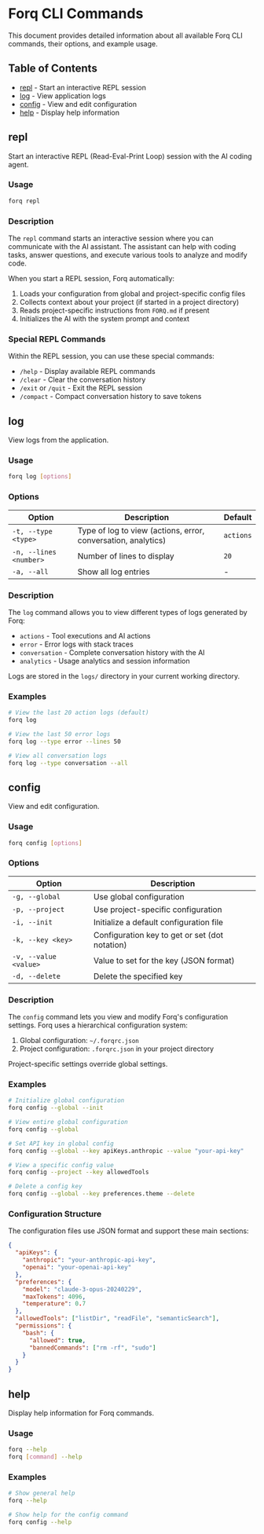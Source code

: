 # Forq CLI Commands

This document provides detailed information about all available Forq CLI commands, their options, and example usage.

## Table of Contents

- [repl](#repl) - Start an interactive REPL session
- [log](#log) - View application logs
- [config](#config) - View and edit configuration
- [help](#help) - Display help information

## repl

Start an interactive REPL (Read-Eval-Print Loop) session with the AI coding agent.

### Usage

```bash
forq repl
```

### Description

The `repl` command starts an interactive session where you can communicate with the AI assistant. The assistant can help with coding tasks, answer questions, and execute various tools to analyze and modify code.

When you start a REPL session, Forq automatically:

1. Loads your configuration from global and project-specific config files
2. Collects context about your project (if started in a project directory)
3. Reads project-specific instructions from `FORQ.md` if present
4. Initializes the AI with the system prompt and context

### Special REPL Commands

Within the REPL session, you can use these special commands:

- `/help` - Display available REPL commands
- `/clear` - Clear the conversation history
- `/exit` or `/quit` - Exit the REPL session
- `/compact` - Compact conversation history to save tokens

## log

View logs from the application.

### Usage

```bash
forq log [options]
```

### Options

| Option                 | Description                                                   | Default   |
| ---------------------- | ------------------------------------------------------------- | --------- |
| `-t, --type <type>`    | Type of log to view (actions, error, conversation, analytics) | `actions` |
| `-n, --lines <number>` | Number of lines to display                                    | `20`      |
| `-a, --all`            | Show all log entries                                          | -         |

### Description

The `log` command allows you to view different types of logs generated by Forq:

- `actions` - Tool executions and AI actions
- `error` - Error logs with stack traces
- `conversation` - Complete conversation history with the AI
- `analytics` - Usage analytics and session information

Logs are stored in the `logs/` directory in your current working directory.

### Examples

```bash
# View the last 20 action logs (default)
forq log

# View the last 50 error logs
forq log --type error --lines 50

# View all conversation logs
forq log --type conversation --all
```

## config

View and edit configuration.

### Usage

```bash
forq config [options]
```

### Options

| Option                | Description                                    |
| --------------------- | ---------------------------------------------- |
| `-g, --global`        | Use global configuration                       |
| `-p, --project`       | Use project-specific configuration             |
| `-i, --init`          | Initialize a default configuration file        |
| `-k, --key <key>`     | Configuration key to get or set (dot notation) |
| `-v, --value <value>` | Value to set for the key (JSON format)         |
| `-d, --delete`        | Delete the specified key                       |

### Description

The `config` command lets you view and modify Forq's configuration settings. Forq uses a hierarchical configuration system:

1. Global configuration: `~/.forqrc.json`
2. Project configuration: `.forqrc.json` in your project directory

Project-specific settings override global settings.

### Examples

```bash
# Initialize global configuration
forq config --global --init

# View entire global configuration
forq config --global

# Set API key in global config
forq config --global --key apiKeys.anthropic --value "your-api-key"

# View a specific config value
forq config --project --key allowedTools

# Delete a config key
forq config --global --key preferences.theme --delete
```

### Configuration Structure

The configuration files use JSON format and support these main sections:

```json
{
  "apiKeys": {
    "anthropic": "your-anthropic-api-key",
    "openai": "your-openai-api-key"
  },
  "preferences": {
    "model": "claude-3-opus-20240229",
    "maxTokens": 4096,
    "temperature": 0.7
  },
  "allowedTools": ["listDir", "readFile", "semanticSearch"],
  "permissions": {
    "bash": {
      "allowed": true,
      "bannedCommands": ["rm -rf", "sudo"]
    }
  }
}
```

## help

Display help information for Forq commands.

### Usage

```bash
forq --help
forq [command] --help
```

### Examples

```bash
# Show general help
forq --help

# Show help for the config command
forq config --help
```
